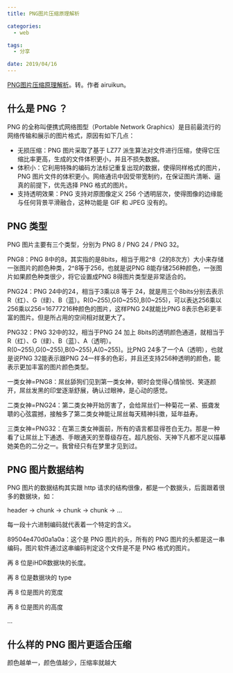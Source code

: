 ```yaml
---
title: PNG图片压缩原理解析

categories:
  - web

tags:
  - 分享

date: 2019/04/16
---
```


[PNG图片压缩原理解析](https://mp.weixin.qq.com/s/YkCbGv35zjMgGZPV9w5bcw)。转。作者 airuikun。

<!-- more -->

## 什么是 PNG ？

PNG 的全称叫便携式网络图型（Portable Network Graphics）是目前最流行的网络传输和展示的图片格式，原因有如下几点：

* 无损压缩：PNG 图片采取了基于 LZ77 派生算法对文件进行压缩，使得它压缩比率更高，生成的文件体积更小，并且不损失数据。
* 体积小：它利用特殊的编码方法标记重复出现的数据，使得同样格式的图片，PNG 图片文件的体积更小。网络通讯中因受带宽制约，在保证图片清晰、逼真的前提下，优先选择 PNG 格式的图片。
* 支持透明效果：PNG 支持对原图像定义 256 个透明层次，使得图像的边缘能与任何背景平滑融合，这种功能是 GIF 和 JPEG 没有的。

## PNG 类型

PNG 图片主要有三个类型，分别为 PNG 8 / PNG 24 / PNG 32。

PNG8：PNG 8中的8，其实指的是8bits，相当于用2^8（2的8次方）大小来存储一张图片的颜色种类，2^8等于256，也就是说PNG 8能存储256种颜色，一张图片如果颜色种类很少，将它设置成PNG 8得图片类型是非常适合的。

PNG24：PNG 24中的24，相当于3乘以8 等于 24，就是用三个8bits分别去表示 R（红）、G（绿）、B（蓝）。R(0~255),G(0~255),B(0~255)，可以表达256乘以256乘以256=16777216种颜色的图片，这样PNG 24就能比PNG 8表示色彩更丰富的图片。但是所占用的空间相对就更大了。

PNG32：PNG 32中的32，相当于PNG 24 加上 8bits的透明颜色通道，就相当于R（红）、G（绿）、B（蓝）、A（透明）。R(0~255),G(0~255),B(0~255),A(0~255)。比PNG 24多了一个A（透明），也就是说PNG 32能表示跟PNG 24一样多的色彩，并且还支持256种透明的颜色，能表示更加丰富的图片颜色类型。

一类女神=PNG8：屌丝舔狗们见到第一类女神，顿时会觉得心情愉悦、笑逐颜开，屌丝发黑的印堂逐渐舒展，确认过眼神，是心动的感觉。

二类女神=PNG24：第二类女神开始厉害了，会给屌丝们一种菊花一紧、振聋发聩的心弦震撼，接触多了第二类女神能让屌丝每天精神抖擞，延年益寿。

三类女神=PNG32：在第三类女神面前，所有的语言都显得苍白无力。那是一种看了让屌丝上下通透、手眼通天的至尊级存在。超凡脱俗、天神下凡都不足以描摹她美色的二分之一。我曾经只有在梦里才见到过。

## PNG 图片数据结构

PNG 图片的数据结构其实跟 http 请求的结构很像，都是一个数据头，后面跟着很多的数据块，如：

header -> chunk -> chunk -> chunk -> ...

每一段十六进制编码就代表着一个特定的含义。

89504e470d0a1a0a：这个是 PNG 图片的头，所有的 PNG 图片的头都是这一串编码，图片软件通过这串编码判定这个文件是不是 PNG 格式的图片。

再 8 位是iHDR数据块的长度。

再 8 位是数据块的 type

再 8 位是图片的宽度

再 8 位是图片的高度

...

## 什么样的 PNG 图片更适合压缩

颜色越单一，颜色值越少，压缩率就越大
